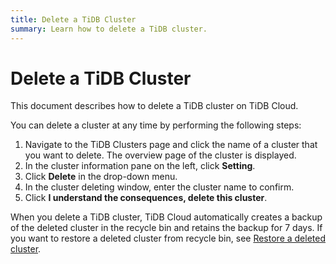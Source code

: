```yaml
---
title: Delete a TiDB Cluster
summary: Learn how to delete a TiDB cluster.
---
```


# Delete a TiDB Cluster

This document describes how to delete a TiDB cluster on TiDB Cloud.

You can delete a cluster at any time by performing the following steps:

1. Navigate to the TiDB Clusters page and click the name of a cluster that you want to delete. The overview page of the cluster is displayed.
2. In the cluster information pane on the left, click **Setting**.
3. Click **Delete** in the drop-down menu.
4. In the cluster deleting window, enter the cluster name to confirm.
5. Click **I understand the consequences, delete this cluster**.

When you delete a TiDB cluster, TiDB Cloud automatically creates a backup of the deleted cluster in the recycle bin and retains the backup for 7 days. If you want to restore a deleted cluster from recycle bin, see [Restore a deleted cluster](backup-and-restore.md#restore-a-deleted-cluster).